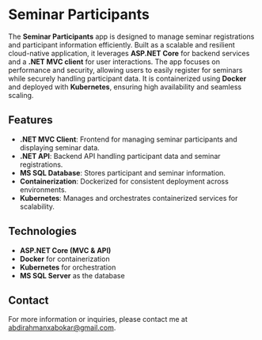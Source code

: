 # Seminar Participants

The **Seminar Participants** app is designed to manage seminar registrations and participant information efficiently. Built as a scalable and resilient cloud-native application, it leverages **ASP.NET Core** for backend services and a **.NET MVC client** for user interactions. The app focuses on performance and security, allowing users to easily register for seminars while securely handling participant data. It is containerized using **Docker** and deployed with **Kubernetes**, ensuring high availability and seamless scaling.

## Features

- **.NET MVC Client**: Frontend for managing seminar participants and displaying seminar data.
- **.NET API**: Backend API handling participant data and seminar registrations.
- **MS SQL Database**: Stores participant and seminar information.
- **Containerization**: Dockerized for consistent deployment across environments.
- **Kubernetes**: Manages and orchestrates containerized services for scalability.

## Technologies

- **ASP.NET Core (MVC & API)**
- **Docker** for containerization
- **Kubernetes** for orchestration
- **MS SQL Server** as the database

## Contact

For more information or inquiries, please contact me at [abdirahmanxabokar@gmail.com](mailto:abdirahmanxabokar@gmail.com).
